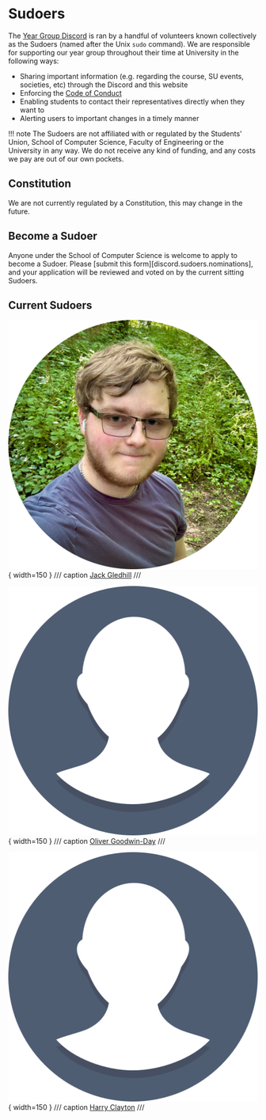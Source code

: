 # Sudoers

The [Year Group Discord](index.md) is ran by a handful of volunteers known collectively as the Sudoers (named after the Unix `sudo` command). We are responsible for supporting our year group throughout their time at University in the following ways:

- Sharing important information (e.g. regarding the course, SU events, societies, etc) through the Discord and this website
- Enforcing the [Code of Conduct](coc.md)
- Enabling students to contact their representatives directly when they want to
- Alerting users to important changes in a timely manner

!!! note
    The Sudoers are not affiliated with or regulated by the Students' Union, School of Computer Science, Faculty of Engineering or the University in any way. We do not receive any kind of funding, and any costs we pay are out of our own pockets.

## Constitution

We are not currently regulated by a Constitution, this may change in the future.

## Become a Sudoer

Anyone under the School of Computer Science is welcome to apply to become a Sudoer. Please [submit this form][discord.sudoers.nominations], and your application will be reviewed and voted on by the current sitting Sudoers.

## Current Sudoers

<div class="grid cards" markdown>

<div markdown>

![Image title](assets/images/people/jack-gledhill.png){ width=150 }
/// caption
[Jack Gledhill](https://github.com/Jack-Gledhill)
///

</div>

<div markdown>

![Image title](assets/images/people/placeholder.png){ width=150 }
/// caption
[Oliver Goodwin-Day](https://github.com/)
///

</div>

<div markdown>

![Image title](assets/images/people/placeholder.png){ width=150 }
/// caption
[Harry Clayton](https://github.com/mrmounment)
///

</div>
</div>
